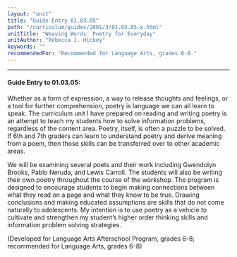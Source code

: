 ```yaml
---
layout: "unit"
title: "Guide Entry 01.03.05"
path: "/curriculum/guides/2001/3/01.03.05.x.html"
unitTitle: "Weaving Words: Poetry for Everyday"
unitAuthor: "Rebecca J. Hickey"
keywords: ""
recommendedFor: "Recommended for Language Arts, grades 6-8."
---
```

<body>
<hr/>
<h4>
Guide Entry to 01.03.05:
</h4>
<p>
Whether as a form of expression, a way to release thoughts and feelings, or a tool for further comprehension, poetry is language we can all learn to speak. The curriculum unit I have prepared on reading and writing poetry is an attempt to teach my students how to solve information problems, regardless of the content area. Poetry, itself, is often a puzzle to be solved. If 6th and 7th graders can learn to understand poetry and derive meaning from a poem, then those skills can be transferred over to other academic areas.
</p>
<p>
We will be examining several poets and their work including Gwendolyn Brooks, Pablo Neruda, and Lewis Carroll. The students will also be writing their own poetry throughout the course of the workshop. The program is designed to encourage students to begin making connections between what they read on a page and what they know to be true. Drawing conclusions and making educated assumptions are skills that do not come naturally to adolescents. My intention is to use poetry as a vehicle to cultivate and strengthen my student’s higher order thinking skills and information problem solving strategies.
</p>
<p>
(Developed for Language Arts Afterschool Program, grades 6-8; recommended for Language Arts, grades 6-8)
</p>
</body>
